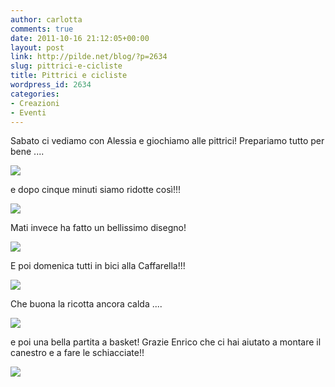 ```yaml
---
author: carlotta
comments: true
date: 2011-10-16 21:12:05+00:00
layout: post
link: http://pilde.net/blog/?p=2634
slug: pittrici-e-cicliste
title: Pittrici e cicliste
wordpress_id: 2634
categories:
- Creazioni
- Eventi
---
```


Sabato ci vediamo con Alessia e giochiamo alle pittrici! Prepariamo tutto per bene ....

![](http://pilde.net/blog/wp-content/uploads/2011/10/pittura1.jpg)




e dopo cinque minuti siamo ridotte così!!!

![](http://pilde.net/blog/wp-content/uploads/2011/10/pittrici.jpg)




Mati invece ha fatto un bellissimo disegno!

![](http://pilde.net/blog/wp-content/uploads/2011/10/pittrice_mati.jpg)




E poi domenica tutti in bici alla Caffarella!!!

![](http://pilde.net/blog/wp-content/uploads/2011/10/bici.jpg)




Che buona la ricotta ancora calda ....

![](http://pilde.net/blog/wp-content/uploads/2011/10/ricotta.jpg)




e poi una bella partita a basket! Grazie Enrico che ci hai aiutato a montare il canestro e a fare le schiacciate!!

![](http://pilde.net/blog/wp-content/uploads/2011/10/basket.jpg)



